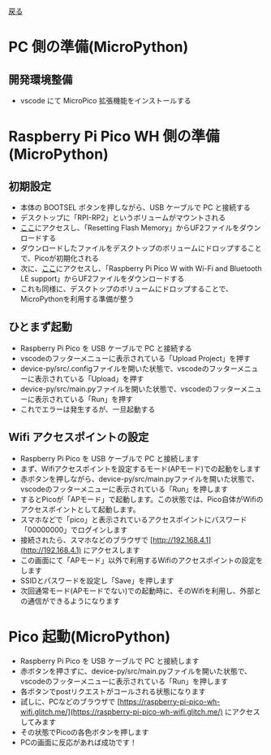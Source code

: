 [戻る](./README.md)

# PC 側の準備(MicroPython)

## 開発環境整備

-   vscode にて MicroPico 拡張機能をインストールする

# Raspberry Pi Pico WH 側の準備(MicroPython)

## 初期設定

-   本体の BOOTSEL ボタンを押しながら、USB ケーブルで PC と接続する
-   デスクトップに「RPI-RP2」というボリュームがマウントされる
-   [ここ](https://www.raspberrypi.com/documentation/microcontrollers/raspberry-pi-pico.html#software-utilities)にアクセスし、「Resetting Flash Memory」からUF2ファイルをダウンロードする
-   ダウンロードしたファイルをデスクトップのボリュームにドロップすることで、Picoが初期化される
-   次に、[ここ](https://www.raspberrypi.com/documentation/microcontrollers/micropython.html#what-is-micropython)にアクセスし、「Raspberry Pi Pico W with Wi-Fi and Bluetooth LE support」からUF2ファイルをダウンロードする
-   これも同様に、デスクトップのボリュームにドロップすることで、MicroPythonを利用する準備が整う

## ひとまず起動

-   Raspberry Pi Pico を USB ケーブルで PC と接続する
-   vscodeのフッターメニューに表示されている「Upload Project」を押す
-   device-py/src/.configファイルを開いた状態で、vscodeのフッターメニューに表示されている「Upload」を押す
-   device-py/src/main.pyファイルを開いた状態で、vscodeのフッターメニューに表示されている「Run」を押す
-   これでエラーは発生するが、一旦起動する

## Wifi アクセスポイントの設定

-   Raspberry Pi Pico を USB ケーブルで PC と接続します
-   まず、Wifiアクセスポイントを設定するモード(APモード)での起動をします
-   赤ボタンを押しながら、device-py/src/main.pyファイルを開いた状態で、vscodeのフッターメニューに表示されている「Run」を押します
-   するとPicoが「APモード」で起動します。この状態では、Pico自体がWifiのアクセスポイントとして起動します。
-   スマホなどで「pico」と表示されているアクセスポイントにパスワード「00000000」でログインします
-   接続されたら、スマホなどのブラウザで [http://192.168.4.1](http://192.168.4.1) にアクセスします
-   この画面にて「APモード」以外で利用するWifiのアクセスポイントの設定をします
-   SSIDとパスワードを設定し「Save」を押します
-   次回通常モード(APモードでない)での起動時に、そのWifiを利用し、外部との通信ができるようになります

# Pico 起動(MicroPython)

-   Raspberry Pi Pico を USB ケーブルで PC と接続します
-   赤ボタンを押さずに、device-py/src/main.pyファイルを開いた状態で、vscodeのフッターメニューに表示されている「Run」を押します
-   各ボタンでpostリクエストがコールされる状態になります
-   試しに、PCなどのブラウザで [https://raspberry-pi-pico-wh-wifi.glitch.me/](https://raspberry-pi-pico-wh-wifi.glitch.me/) にアクセスしてみます
-   その状態でPicoの各色ボタンを押します
-   PCの画面に反応があれば成功です！
